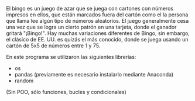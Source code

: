 El bingo es un juego de azar que se juega con cartones con números impresos en ellos, que están marcados fuera del cartón como el
la persona que llama lee algún tipo de números aleatorios. El juego generalmente cesa una vez que se logra un cierto patrón en una tarjeta,
donde el ganador gritará "¡Bingo!".
Hay muchas variaciones diferentes de Bingo, sin embargo, el clásico de EE. UU. es quizás el más 
conocido, donde se juega usando un cartón de 5x5 de números entre 1 y 75.

En este programa se utilizaron las siguientes librerías:
 - os
 - pandas (previamente es necesario instalarlo mediante Anaconda)
 - random
 
(Sin POO, sólo funciones, bucles y condicionales)
